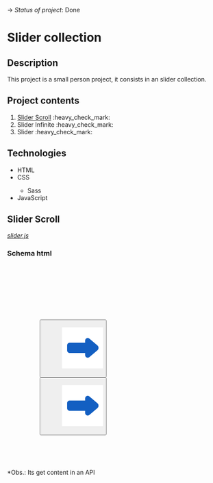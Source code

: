 -> _Status of project_: Done

# Slider collection

## Description

<p>This project is a small person project, it consists in an slider collection.</p>

## Project contents

<ol>
   <li><a href='#sliderScroll'>Slider Scroll</a> :heavy_check_mark:</li>
   <li>Slider Infinite :heavy_check_mark:</li>
   <li>Slider :heavy_check_mark:</li>
</ol>

## Technologies

<ul>
   <li>HTML</li>
   <li>CSS</li>
   <ul>
      <li>Sass</li>
   </ul>
   <li>JavaScript</li>
</ul>

<h2 id = 'sliderScroll'>Slider Scroll</h2>

<a href="https://github.com/AlvesPHGA/slider/blob/main/scripts/slider-infinite.js" style = 'font-style: italic'>slider.js</a>

### Schema html

<pre>
   <section aria-label="galeria digimon In Training" class="__slider-container" data-slider='scroll'>
      <section class="__slider-items">
      </section>
      <div class="__prev-next">
         <button type="button" class="__button __previous">
            <img src="arrow.png" alt="back">
         </button>
         <button type="button" class="__button __next">
            <img src="arrow.png" alt="next">
         </button>
      </div>
   </section>
</pre>

\*Obs.: Its get content in an API
